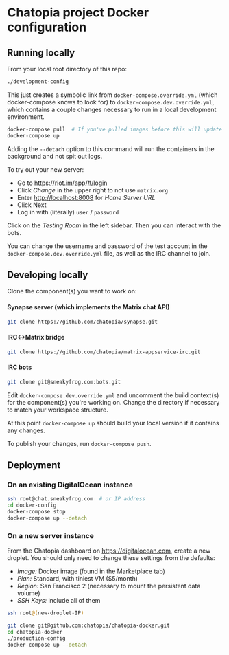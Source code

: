 # Chatopia project Docker configuration

## Running locally
From your local root directory of this repo:

```bash
./development-config
```

This just creates a symbolic link from `docker-compose.override.yml` (which docker-compose knows to look for) to `docker-compose.dev.override.yml`, which contains a couple changes necessary to run in a local development environment. 

```bash
docker-compose pull  # If you've pulled images before this will update them.
docker-compose up
```

Adding the `--detach` option to this command will run the containers in the background and not spit out logs.

To try out your new server:

* Go to <https://riot.im/app/#/login>
* Click _Change_ in the upper right to not use `matrix.org`
* Enter <http://localhost:8008> for _Home Server URL_
* Click Next
* Log in with (literally) `user` / `password`

Click on the _Testing Room_ in the left sidebar. Then you can interact with the bots.

You can change the username and password of the test account in the `docker-compose.dev.override.yml` file, as well as the IRC channel to join.

## Developing locally
Clone the component(s) you want to work on:
#### Synapse server (which implements the Matrix chat API)
```bash
git clone https://github.com/chatopia/synapse.git
```
#### IRC<->Matrix bridge
```bash
git clone https://github.com/chatopia/matrix-appservice-irc.git
```
#### IRC bots
```bash
git clone git@sneakyfrog.com:bots.git
```

Edit `docker-compose.dev.override.yml` and uncomment the build context(s) for the component(s) you're working on. Change the directory if necessary to match your workspace structure.

At this point `docker-compose up` should build your local version if it contains any changes.

To publish your changes, run `docker-compose push`.

## Deployment
### On an existing DigitalOcean instance
```bash
ssh root@chat.sneakyfrog.com  # or IP address
cd docker-config
docker-compose stop
docker-compose up --detach
```

### On a new server instance
From the Chatopia dashboard on <https://digitalocean.com>, create a new droplet. You should only need to change these settings from the defaults:

* _Image:_ Docker image (found in the Marketplace tab)
* _Plan:_ Standard, with tiniest VM ($5/month)
* _Region:_ San Francisco 2 (necessary to mount the persistent data volume)
* _SSH Keys:_ include all of them

```bash
ssh root@(new-droplet-IP)
```

```bash
git clone git@github.com:chatopia/chatopia-docker.git
cd chatopia-docker
./production-config
docker-compose up --detach
```
